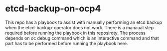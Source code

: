 # etcd-backup-on-ocp4
This repo has a playbook to assist with manually performing an etcd backup when the etcd-backup-operator does not work. 
There is a manaual step required before running the playbook in this reposiroty.
The process depends on oc debug command which is an interactive command and that part has to be performed before running the playbook here.

